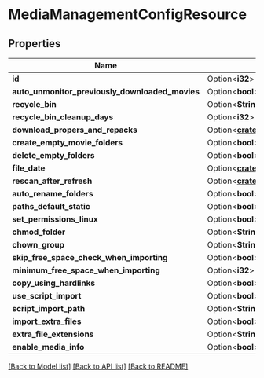 # MediaManagementConfigResource

## Properties

Name | Type | Description | Notes
------------ | ------------- | ------------- | -------------
**id** | Option<**i32**> |  | [optional]
**auto_unmonitor_previously_downloaded_movies** | Option<**bool**> |  | [optional]
**recycle_bin** | Option<**String**> |  | [optional]
**recycle_bin_cleanup_days** | Option<**i32**> |  | [optional]
**download_propers_and_repacks** | Option<[**crate::models::ProperDownloadTypes**](ProperDownloadTypes.md)> |  | [optional]
**create_empty_movie_folders** | Option<**bool**> |  | [optional]
**delete_empty_folders** | Option<**bool**> |  | [optional]
**file_date** | Option<[**crate::models::FileDateType**](FileDateType.md)> |  | [optional]
**rescan_after_refresh** | Option<[**crate::models::RescanAfterRefreshType**](RescanAfterRefreshType.md)> |  | [optional]
**auto_rename_folders** | Option<**bool**> |  | [optional]
**paths_default_static** | Option<**bool**> |  | [optional]
**set_permissions_linux** | Option<**bool**> |  | [optional]
**chmod_folder** | Option<**String**> |  | [optional]
**chown_group** | Option<**String**> |  | [optional]
**skip_free_space_check_when_importing** | Option<**bool**> |  | [optional]
**minimum_free_space_when_importing** | Option<**i32**> |  | [optional]
**copy_using_hardlinks** | Option<**bool**> |  | [optional]
**use_script_import** | Option<**bool**> |  | [optional]
**script_import_path** | Option<**String**> |  | [optional]
**import_extra_files** | Option<**bool**> |  | [optional]
**extra_file_extensions** | Option<**String**> |  | [optional]
**enable_media_info** | Option<**bool**> |  | [optional]

[[Back to Model list]](../README.md#documentation-for-models) [[Back to API list]](../README.md#documentation-for-api-endpoints) [[Back to README]](../README.md)


